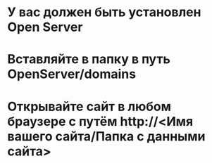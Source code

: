 # У вас должен быть установлен Open Server
# Вставляйте в папку в путь OpenServer/domains
# Открывайте сайт в любом браузере с путём http://<Имя вашего сайта/Папка с данными сайта>
